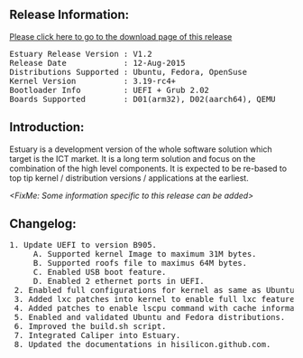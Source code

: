 <h2><strong>Release Information:</strong></h2>
<a href="http://open-estuary.com/estuary-download" target="_blank">Please click here to go to the download page of this release</a>
<pre>Estuary Release Version : V1.2
Release Date            : 12-Aug-2015
Distributions Supported : Ubuntu, Fedora, OpenSuse
Kernel Version          : 3.19-rc4+
Bootloader Info         : UEFI + Grub 2.02
Boards Supported        : D01(arm32), D02(aarch64), QEMU</pre>
<h2><strong>Introduction:</strong></h2>
Estuary is a development version of the whole software solution which target is the ICT market. It is a long term solution and focus on the combination of the high level components. It is expected to be re-based to top tip kernel / distribution versions / applications at the earliest.

<em>&lt;FixMe: Some information specific to this release can be added&gt;</em>
<h2>Changelog:</h2>
<pre>1. Update UEFI to version B905.
     A. Supported kernel Image to maximum 31M bytes.
     B. Supported roofs file to maximus 64M bytes.
     C. Enabled USB boot feature.
     D. Enabled 2 ethernet ports in UEFI.
 2. Enabled full configurations for kernel as same as Ubuntu vivid.
 3. Added lxc patches into kernel to enable full lxc features.
 4. Added patches to enable lscpu command with cache information.
 5. Enabled and validated Ubuntu and Fedora distributions.
 6. Improved the build.sh script.
 7. Integrated Caliper into Estuary.
 8. Updated the documentations in hisilicon.github.com.</pre>
